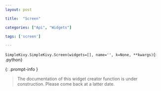 ```yaml
---
layout: post

title:  "Screen"

categories: ["Api", "Widgets"]

tags: ['screen']

---
```

`SimpleKivy.SimpleKivy.Screen(widgets=[], name='', k=None, **kwargs)`{: .python}


{: .prompt-info }

> The documentation of this widget creator function is under construction. Please come back at a latter date.
